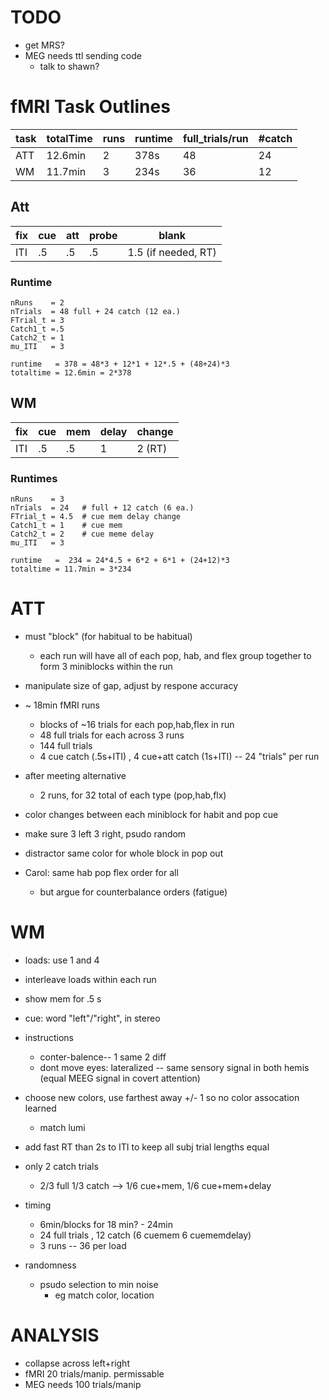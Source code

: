 # TODO
  * get MRS?
  * MEG needs ttl sending code
    * talk to shawn?


# fMRI Task Outlines

|task | totalTime | runs | runtime | full_trials/run  | #catch|
|---  | ---       | ---  | ---     | ---              | ---   |
|ATT  | 12.6min   | 2    | 378s    | 48               | 24    |
|WM   | 11.7min   | 3    | 234s    | 36               | 12    |

## Att 

| fix | cue | att | probe | blank      |
| --- | --- | --- | ----- | -----      |
| ITI | .5 | .5 | .5 | 1.5 (if needed, RT) |

### Runtime

```
nRuns    = 2
nTrials  = 48 full + 24 catch (12 ea.)
FTrial_t = 3
Catch1_t =.5
Catch2_t = 1
mu_ITI   = 3

runtime   = 378 = 48*3 + 12*1 + 12*.5 + (48+24)*3
totaltime = 12.6min = 2*378
```

## WM

| fix | cue | mem | delay | change |
| --- | --- | --- | ----- | -----  |
| ITI | .5 | .5 | 1 | 2 (RT) |

### Runtimes

```
nRuns    = 3
nTrials  = 24   # full + 12 catch (6 ea.)
FTrial_t = 4.5  # cue mem delay change
Catch1_t = 1    # cue mem
Catch2_t = 2    # cue meme delay
mu_ITI   = 3

runtime   =  234 = 24*4.5 + 6*2 + 6*1 + (24+12)*3
totaltime = 11.7min = 3*234
```


# ATT

  * must "block" (for habitual to be habitual)
    * each run will have all of each pop, hab, and flex group together to form 3 miniblocks within the run
  * manipulate size of gap, adjust by respone accuracy
  * ~ 18min fMRI runs
    * blocks of ~16 trials for each pop,hab,flex in run
    * 48 full trials for each across 3 runs
    * 144 full trials 
    * 4 cue catch (.5s+ITI) , 4 cue+att catch (1s+ITI)  -- 24 "trials" per run
   
  * after meeting alternative
    * 2 runs, for 32 total of each type (pop,hab,flx)


  * color changes between each miniblock for habit and pop cue
  * make sure 3 left 3 right, psudo random
  * distractor same color for whole block in pop out
  * Carol: same hab pop flex order for all
     * but argue for counterbalance orders (fatigue)



# WM

  * loads: use 1 and 4
  * interleave loads within each run
  * show mem for .5 s
  * cue: word "left"/"right", in stereo
  * instructions
    * conter-balence-- 1 same 2 diff
    * dont move eyes: lateralized -- same sensory signal in both hemis (equal MEEG signal in covert attention)
  * choose new colors, use farthest away +/- 1 so no color assocation learned
    * match lumi

  * add fast RT than 2s to ITI to keep all subj trial lengths equal

  * only 2 catch trials
     * 2/3 full 1/3 catch --> 1/6 cue+mem, 1/6 cue+mem+delay

  * timing
    * 6min/blocks for 18 min? - 24min
    * 24 full trials , 12 catch (6 cuemem 6 cuememdelay)
    * 3 runs -- 36 per load

  * randomness
    * psudo selection to min noise
       * eg match color, location


 
# ANALYSIS
  * collapse across left+right
  * fMRI 20 trials/manip. permissable
  * MEG needs 100 trials/manip

